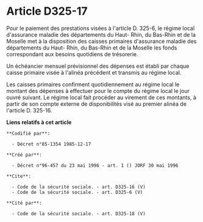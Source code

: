 # Article D325-17

Pour le paiement des prestations visées à l'article D. 325-6, le régime local d'assurance maladie des départements du Haut-
Rhin, du Bas-Rhin et de la Moselle met à la disposition des caisses primaires d'assurance maladie des départements du Haut-
Rhin, du Bas-Rhin et de la Moselle les fonds correspondant aux besoins quotidiens de trésorerie.

Un échéancier mensuel prévisionnel des dépenses est établi par chaque caisse primaire visée à l'alinéa précédent et transmis
au régime local.

Les caisses primaires confirment quotidiennement au régime local le montant des dépenses à effectuer pour le compte du régime
local le jour ouvré suivant. Le régime local fait procéder au virement de ces montants, à partir de son compte externe de
disponibilités visé au premier alinéa de l'article D. 325-16.

**Liens relatifs à cet article**

	**Codifié par**:

	  - Décret n°85-1354 1985-12-17

	**Créé par**:

	  - Décret n°96-457 du 23 mai 1996 - art. 1 () JORF 30 mai 1996

	**Cite**:

	  - Code de la sécurité sociale. - art. D325-16 (V)
	  - Code de la sécurité sociale. - art. D325-6 (V)

	**Cité par**:

	  - Code de la sécurité sociale. - art. D325-18 (V)
